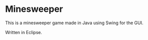 # Minesweeper

This is a minesweeper game made in Java using Swing for the GUI.

Written in Eclipse.
